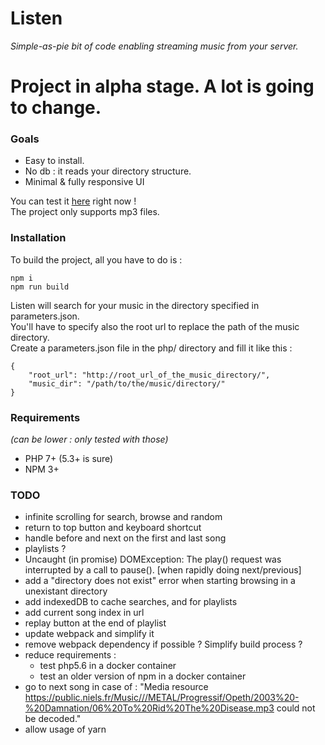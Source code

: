 Listen
======
_Simple-as-pie bit of code enabling streaming music from your server._

# Project in alpha stage. A lot is going to change.

### Goals
- Easy to install.
- No db : it reads your directory structure.
- Minimal & fully responsive UI

You can test it [here](http://nibou.eu/listen) right now !  
The project only supports mp3 files.

### Installation

To build the project, all you have to do is :
```
npm i
npm run build
```

Listen will search for your music in the directory specified in parameters.json.  
You'll have to specify also the root url to replace the path of the music directory.  
Create a parameters.json file in the php/ directory and fill it like this :
```
{
    "root_url": "http://root_url_of_the_music_directory/",
    "music_dir": "/path/to/the/music/directory/"
}
```

### Requirements 
_(can be lower : only tested with those)_
- PHP 7+ (5.3+ is sure)
- NPM 3+

### TODO
- infinite scrolling for search, browse and random
- return to top button and keyboard shortcut
- handle before and next on the first and last song
- playlists ?
- Uncaught (in promise) DOMException: The play() request was interrupted by a call to pause(). [when rapidly doing next/previous]
- add a "directory does not exist" error when starting browsing in a unexistant directory
- add indexedDB to cache searches, and for playlists
- add current song index in url
- replay button at the end of playlist
- update webpack and simplify it
- remove webpack dependency if possible ? Simplify build process ?
- reduce requirements : 
    - test php5.6 in a docker container
    - test an older version of npm in a docker container
- go to next song in case of : "Media resource https://public.niels.fr/Music///METAL/Progressif/Opeth/2003%20-%20Damnation/06%20To%20Rid%20The%20Disease.mp3 could not be decoded."
- allow usage of yarn
